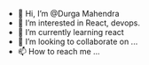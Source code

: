 - 👋 Hi, I’m @Durga Mahendra
- 👀 I’m interested in React, devops.
- 🌱 I’m currently learning react
- 💞️ I’m looking to collaborate on ...
- 📫 How to reach me ...

<!---
Durga5533/Durga5533 is a ✨ special ✨ repository because its `README.md` (this file) appears on your GitHub profile.
You can click the Preview link to take a look at your changes.
--->
